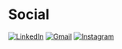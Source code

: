 # Social
[<img alt="LinkedIn" src="https://img.shields.io/badge/linkedin%20-%230077B5.svg?&style=for-the-badge&logo=linkedin&logoColor=white"/>](https://www.linkedin.com/in/ariza-arthur/) [<img alt="Gmail" src="https://img.shields.io/badge/Gmail-D14836?style=for-the-badge&logo=gmail&logoColor=white" />](mailto:tucaariza@gmail.com) [<img alt="Instagram" src="https://img.shields.io/badge/a3vezes%20-%23E4405F.svg?&style=for-the-badge&logo=Instagram&logoColor=white"/>](https://www.instagram.com/a3vezes/)
